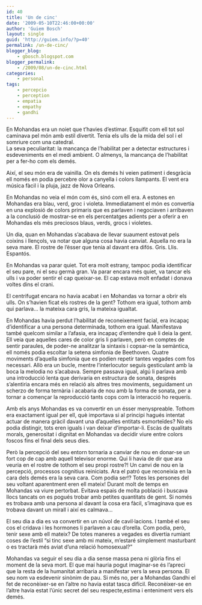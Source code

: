 ```yaml
---
id: 40
title: 'Un de cinc'
date: '2009-05-10T22:46:00+00:00'
author: 'Guiem Bosch'
layout: single
guid: 'http://guiem.info/?p=40'
permalink: /un-de-cinc/
blogger_blog:
    - gbosch.blogspot.com
blogger_permalink:
    - /2009/08/un-de-cinc.html
categories:
    - personal
tags:
    - percepcio
    - perception
    - empatia
    - empathy
    - gandhi
---
```


En Mohandas era un noiet que t’havies d’estimar. Esquifit com ell tot sol caminava pel món amb estil divertit. Tenia els ulls de la mida del sol i el somriure com una catedral.  
La seva peculiaritat: la mancança de l’habilitat per a detectar estructures i esdeveniments en el medi ambient. O almenys, la mancança de l’habilitat per a fer-ho com els demés.

Així, el seu món era de vainilla. On els demés hi veien patiment i desgràcia ell només en podia percebre olor a canyella i colors llampants. El vent era música fàcil i la pluja, jazz de Nova Orleans.

En Mohandas no veia el món com és, sinó com ell era. A estones en Mohandas era blau, verd, groc i violeta. Immediatament el món es convertia en una explosió de colors primaris que es parlaven i negociaven i arribaven a la conclusió de mostrar-se en els percentatges adients per a oferir a en Mohandas els més preciosos blaus, verds, grocs i violetes.

Un dia, quan en Mohandas s’acabava de llevar suaument estovat pels coixins i llençols, va notar que alguna cosa havia canviat. Aquella no era la seva mare. El rostre de l’ésser que tenia al davant era difós. Gris. Llis. Espantós.

En Mohandas va parar quiet. Tot era molt estrany, tampoc podia identificar el seu pare, ni el seu germà gran. Va parar encara més quiet, va tancar els ulls i va poder sentir el cap queixar-se. El cap estava molt enfadat i donava voltes dins el crani.

El centrifugat encara no havia acabat i en Mohandas va tornar a obrir els ulls. On s’havien ficat els rostres de la gent? Tothom era igual, tothom amb qui parlava… la mateixa cara gris, la mateixa igualtat.

En Mohandas havia perdut l’habilitat de reconeixement facial, era incapaç d’identificar a una persona determinada, tothom era igual. Manifestava també quelcom similar a l’afasia, era incapaç d’entendre què li deia la gent. Ell veia que aquelles cares de color gris li parlaven, però en comptes de sentir paraules, de poder-ne analitzar la sintaxis i copsar-ne la semàntica, ell només podia escoltar la setena simfonia de Beethoven. Quatre moviments d’aquella simfonia que es podien repetir tantes vegades com fos necessari. Allò era un bucle, mentre l’interlocutor seguís gesticulant amb la boca la melodia no s’acabava. Sempre passava igual, algú li parlava amb una introducció lenta que derivaria en estructura de sonata, després s’alentiria encara més en relació als altres tres moviments, seguidament un scherzo de forma ternària i acabaria de nou amb la forma de sonata, per a tornar a començar la reproducció tants cops com la interacció ho requerís.

Amb els anys Mohandas es va convertir en un ésser menyspreable. Tothom era exactament igual per ell, què importava si al principi hagués intentat actuar de manera gràcil davant una d’aquelles entitats esmorteïdes? No els podia distingir, tots eren iguals i van deixar d’importar-li. Escàs de qualitats morals, generositat i dignitat en Mohandas va decidir viure entre colors foscos fins el final dels seus dies.

Però la percepció del seu entorn tornaria a canviar de nou en donar-se un fort cop de cap amb aquell televisor enorme. Qui li havia de dir que ara veuria en el rostre de tothom el seu propi rostre?! Un canvi de nou en la percepció, processos cognitius reiniciats. Ara el patró que reconeixia en la cara dels demés era la seva cara. Com podia ser!? Totes les persones del seu voltant aparentment eren ell mateix! Durant molt de temps en Mohandas va viure pertorbat. Evitava espais de molta població i buscava llocs tancats on es pogués trobar amb petites quantitats de gent. Si només es trobava amb una persona al davant la cosa era fàcil, s’imaginava que es trobava davant un mirall i així es calmava…

El seu dia a dia es va convertir en un núvol de cavil·lacions. I també el seu cos el cridava i les hormones li parlaven a cau d’orella. Com podia, però, tenir sexe amb ell mateix? De totes maneres a vegades es divertia rumiant coses de l’estil “si tinc sexe amb mi mateix, m’estaré simplement masturbant o es tractarà més aviat d’una relació homosexual?”

Mohandas va seguir el seu dia a dia sense massa pena ni glòria fins el moment de la seva mort. El que mai hauria pogut imaginar-se és l’apreci que la resta de la humanitat arribaria a manifestar vers la seva persona. El seu nom va esdevenir sinònim de pau. Si més no, per a Mohandas Gandhi el fet de reconèixer-se en l’altre no havia estat tasca difícil. Reconèixer-se en l’altre havia estat l’únic secret del seu respecte,estima i enteniment vers els demés.
